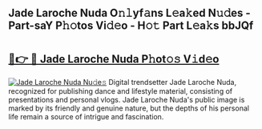 ## Jade Laroche Nuda O𝚗𝚕yf𝚊ns L𝚎a𝚔ed N𝚞𝚍es - Part-saY P𝚑𝚘tos Vi𝚍𝚎o - H𝚘𝚝 Part L𝚎a𝚔s bbJQf

# <h2><a href="http://kf27wu.oniu.top/?m=Jade+Laroche+Nuda">🔗👉 🔴 Jade Laroche Nuda P𝚑ot𝚘𝚜 V𝚒d𝚎o</a></h2>

[![Jade Laroche Nuda Nu𝚍e𝚜](https://i.imgur.com/0qMVB7G.gif)](http://kf27wu.oniu.top/?m=Jade+Laroche+Nuda)
Digital trendsetter Jade Laroche Nuda, recognized for publishing dance and lifestyle material, consisting of presentations and personal vlogs. Jade Laroche Nuda's public image is marked by its friendly and genuine nature, but the depths of his personal life remain a source of intrigue and fascination.  
